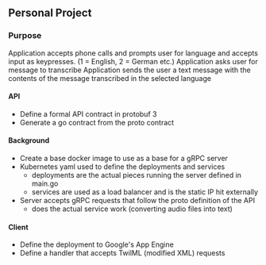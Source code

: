 ## Personal Project 
### Purpose

Application accepts phone calls and prompts user for language and accepts input as keypresses. (1 = English, 2 = German etc.)
Application asks user for message to transcribe
Application sends the user a text message with the contents of the message transcribed in the selected language

#### API
- Define a formal API contract in protobuf 3
- Generate a go contract from the proto contract

#### Background
- Create a base docker image to use as a base for a gRPC server
- Kubernetes yaml used to define the deployments and services
  - deployments are the actual pieces running the server defined in main.go
  - services are used as a load balancer and is the static IP hit externally
- Server accepts gRPC requests that follow the proto definition of the API 
  - does the actual service work (converting audio files into text)
  
 #### Client 
 - Define the deployment to Google's App Engine
 - Define a handler that accepts TwilML (modified XML) requests 
 
